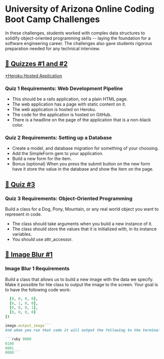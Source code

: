# University of Arizona Online Coding Boot Camp Challenges

In these challenges, students worked with complex data structures to solidify object-oriented programming skills -- 
laying the foundation for a software engineering career. The challenges also gave students rigorous preparation 
needed for any technical interview.



## [🧮 Quizzes #1 and #2](https://github.com/AnaBoca/bootcamp-ruby-challenges/tree/master/quiz)
[*Heroku Hosted Application](https://quizone-ana-boca.herokuapp.com/)

### Quiz 1 Requirements: Web Development Pipeline
* This should be a rails application, not a plain HTML page.  
* The web application has a page with static content on it.  
* The web application is hosted on Heroku.  
* The code for the application is hosted on GitHub.  
* There is a headline on the page of the application that is a non-black color.  

### Quiz 2 Requirements: Setting up a Database
* Create a model, and database migration for something of your choosing.  
* Add the SimpleForm gem to your application.
* Build a new form for the item.
* Bonus (optional) When you press the submit button on the new form have it store the value in the database and show the item on the page.


## [🧮 Quiz #3](https://github.com/AnaBoca/bootcamp-ruby-challenges/blob/master/vid_lessons/quizthree.rb)

### Quiz 3 Requirements: Object-Oriented Programming

Build a class for a Dog, Pony, Mountain, or any real world object you want to represent in code.  
* The class should take arguments when you build a new instance of it.
* The class should store the values that it is initialized with, in its instance variables.
* You should use attr_accessor.


## [🧮 Image Blur #1](https://github.com/AnaBoca/bootcamp-ruby-challenges/blob/master/imageblur1_challenge.rb)

### Image Blur 1 Requirements

Build a class that allows us to build a new image with the data we specify. Make it possible for hte class to output the image to the screen. Your goal is to have the following code work:  
```ruby image = Image.new([
  [0, 0, 0, 0],
  [0, 1, 0, 0],
  [0, 0, 0, 1],
  [0, 0, 0, 0]
])

image.output_image```  
And when you run that code it will output the following to the terminal window:  

```ruby 0000
0100
0001
0000```
